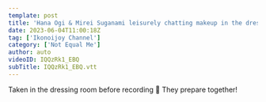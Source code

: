 ```yaml
---
template: post
title: 'Hana Ogi & Mirei Suganami leisurely chatting makeup in the dressing room before recording!'
date: 2023-06-04T11:00:18Z
tag: ['Ikonoijoy Channel']
category: ['Not Equal Me']
author: auto 
videoID: IQQzRk1_EBQ
subTitle: IQQzRk1_EBQ.vtt
---
```

Taken in the dressing room before recording 💓
They prepare together!